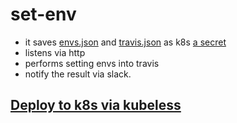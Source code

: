 # set-env

- it saves [envs.json](examples/envs.json) and [travis.json](examples.travis) as k8s [a secret](examples/bento-secret.yaml)
- listens via http
- performs setting envs into travis
- notify the result via slack.

## [Deploy to k8s via kubeless](bin/README.md)

